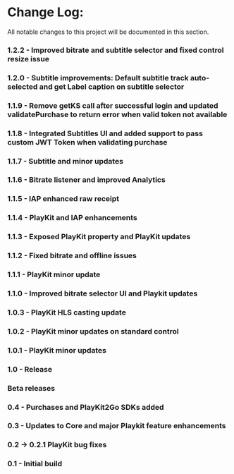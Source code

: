 Change Log:
===========

All notable changes to this project will be documented in this section.

### 1.2.2 - Improved bitrate and subtitle selector and fixed control resize issue

### 1.2.0 - Subtitle improvements: Default subtitle track auto-selected and get Label caption on subtitle selector

### 1.1.9 - Remove getKS call after successful login and updated validatePurchase to return error when valid token not available

### 1.1.8 - Integrated Subtitles UI and added support to pass custom JWT Token when validating purchase

### 1.1.7 - Subtitle and minor updates

### 1.1.6 - Bitrate listener and improved Analytics

### 1.1.5 - IAP enhanced raw receipt

### 1.1.4 - PlayKit and IAP enhancements

### 1.1.3 - Exposed PlayKit property and PlayKit updates

### 1.1.2 - Fixed bitrate and offline issues

### 1.1.1 - PlayKit minor update

### 1.1.0 - Improved bitrate selector UI and Playkit updates

### 1.0.3 - PlayKit HLS casting update

### 1.0.2 - PlayKit minor updates on standard control

### 1.0.1 - PlayKit minor updates

### 1.0 - Release

### Beta releases

### 0.4 - Purchases and PlayKit2Go SDKs added

### 0.3 - Updates to Core and major Playkit feature enhancements

### 0.2 -> 0.2.1 PlayKit bug fixes

### 0.1 - Initial build
